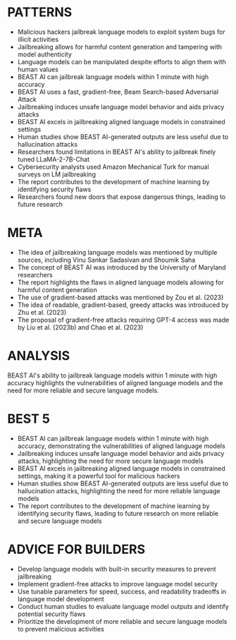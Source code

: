 # PATTERNS
* Malicious hackers jailbreak language models to exploit system bugs for illicit activities
* Jailbreaking allows for harmful content generation and tampering with model authenticity
* Language models can be manipulated despite efforts to align them with human values
* BEAST AI can jailbreak language models within 1 minute with high accuracy
* BEAST AI uses a fast, gradient-free, Beam Search-based Adversarial Attack
* Jailbreaking induces unsafe language model behavior and aids privacy attacks
* BEAST AI excels in jailbreaking aligned language models in constrained settings
* Human studies show BEAST AI-generated outputs are less useful due to hallucination attacks
* Researchers found limitations in BEAST AI's ability to jailbreak finely tuned LLaMA-2-7B-Chat
* Cybersecurity analysts used Amazon Mechanical Turk for manual surveys on LM jailbreaking
* The report contributes to the development of machine learning by identifying security flaws
* Researchers found new doors that expose dangerous things, leading to future research

# META
* The idea of jailbreaking language models was mentioned by multiple sources, including Vinu Sankar Sadasivan and Shoumik Saha
* The concept of BEAST AI was introduced by the University of Maryland researchers
* The report highlights the flaws in aligned language models allowing for harmful content generation
* The use of gradient-based attacks was mentioned by Zou et al. (2023)
* The idea of readable, gradient-based, greedy attacks was introduced by Zhu et al. (2023)
* The proposal of gradient-free attacks requiring GPT-4 access was made by Liu et al. (2023b) and Chao et al. (2023)

# ANALYSIS
BEAST AI's ability to jailbreak language models within 1 minute with high accuracy highlights the vulnerabilities of aligned language models and the need for more reliable and secure language models.

# BEST 5
* BEAST AI can jailbreak language models within 1 minute with high accuracy, demonstrating the vulnerabilities of aligned language models
* Jailbreaking induces unsafe language model behavior and aids privacy attacks, highlighting the need for more secure language models
* BEAST AI excels in jailbreaking aligned language models in constrained settings, making it a powerful tool for malicious hackers
* Human studies show BEAST AI-generated outputs are less useful due to hallucination attacks, highlighting the need for more reliable language models
* The report contributes to the development of machine learning by identifying security flaws, leading to future research on more reliable and secure language models

# ADVICE FOR BUILDERS
* Develop language models with built-in security measures to prevent jailbreaking
* Implement gradient-free attacks to improve language model security
* Use tunable parameters for speed, success, and readability tradeoffs in language model development
* Conduct human studies to evaluate language model outputs and identify potential security flaws
* Prioritize the development of more reliable and secure language models to prevent malicious activities
